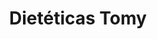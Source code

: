 ---
title: "Dietéticas Tomy"
url: /san-fernando/dieteticas-tomy-nicolas-avellaneda/
shop: Bioladen
---
